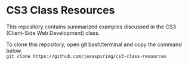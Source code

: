 # CS3 Class Resources

This repository contains summarized examples discussed in the CS3 (Client-Side Web Development) class.

To clone this repository, open git bash/terminal and copy the command below.  
`git clone https://github.com/jesaspiring/cs3-class-resources`  
